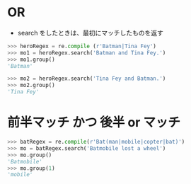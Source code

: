# OR

* search をしたときは、最初にマッチしたものを返す



```py
>>> heroRegex = re.compile (r'Batman|Tina Fey')
>>> mo1 = heroRegex.search('Batman and Tina Fey.')
>>> mo1.group()
'Batman'

>>> mo2 = heroRegex.search('Tina Fey and Batman.')
>>> mo2.group()
'Tina Fey'
```









# 前半マッチ かつ 後半 or マッチ


```py
>>> batRegex = re.compile(r'Bat(man|mobile|copter|bat)')
>>> mo = batRegex.search('Batmobile lost a wheel')
>>> mo.group()
'Batmobile'
>>> mo.group(1)
'mobile'
```
